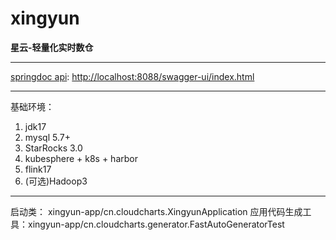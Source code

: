# xingyun

**星云-轻量化实时数仓**



----

[springdoc api](http://localhost:8088/swagger-ui/index.html): [http://localhost:8088/swagger-ui/index.html](http://localhost:8088/swagger-ui/index.html)



----

基础环境：

1. jdk17
2. mysql 5.7+
3. StarRocks 3.0
4. kubesphere + k8s + harbor
5. flink17
6. (可选)Hadoop3

----

启动类： xingyun-app/cn.cloudcharts.XingyunApplication
应用代码生成工具：xingyun-app/cn.cloudcharts.generator.FastAutoGeneratorTest

